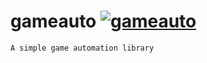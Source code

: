 # gameauto [![gameauto](https://github.com/imbatony/gameauto/actions/workflows/python-app.yml/badge.svg)](https://github.com/imbatony/gameauto/actions/workflows/python-app.yml)
`A simple game automation library`